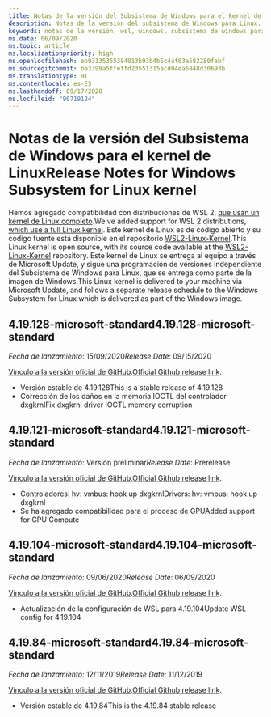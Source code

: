 ```yaml
---
title: Notas de la versión del Subsistema de Windows para el kernel de Linux
description: Notas de la versión del subsistema de Windows para Linux.  Se actualiza mensualmente.
keywords: notas de la versión, wsl, windows, subsistema de windows para linux, windowssubsystem, ubuntu, kernel
ms.date: 06/09/2020
ms.topic: article
ms.localizationpriority: high
ms.openlocfilehash: eb93135355384013b93b4b5c4af03a582280febf
ms.sourcegitcommit: ba3399a5ffeffd23551315acd04ea6848d30693b
ms.translationtype: HT
ms.contentlocale: es-ES
ms.lasthandoff: 09/17/2020
ms.locfileid: "90719124"
---
```

# <a name="release-notes-for-windows-subsystem-for-linux-kernel"></a><span data-ttu-id="bb828-105">Notas de la versión del Subsistema de Windows para el kernel de Linux</span><span class="sxs-lookup"><span data-stu-id="bb828-105">Release Notes for Windows Subsystem for Linux kernel</span></span>

<span data-ttu-id="bb828-106">Hemos agregado compatibilidad con distribuciones de WSL 2, [que usan un kernel de Linux completo](https://devblogs.microsoft.com/commandline/shipping-a-linux-kernel-with-windows/).</span><span class="sxs-lookup"><span data-stu-id="bb828-106">We've added support for WSL 2 distributions, [which use a full Linux kernel](https://devblogs.microsoft.com/commandline/shipping-a-linux-kernel-with-windows/).</span></span> <span data-ttu-id="bb828-107">Este kernel de Linux es de código abierto y su código fuente está disponible en el repositorio [WSL2-Linux-Kernel](https://github.com/microsoft/WSL2-Linux-Kernel).</span><span class="sxs-lookup"><span data-stu-id="bb828-107">This Linux kernel is open source, with its source code available at the [WSL2-Linux-Kernel](https://github.com/microsoft/WSL2-Linux-Kernel) repository.</span></span> <span data-ttu-id="bb828-108">Este kernel de Linux se entrega al equipo a través de Microsoft Update, y sigue una programación de versiones independiente del Subsistema de Windows para Linux, que se entrega como parte de la imagen de Windows.</span><span class="sxs-lookup"><span data-stu-id="bb828-108">This Linux kernel is delivered to your machine via Microsoft Update, and follows a separate release schedule to the Windows Subsystem for Linux which is delivered as part of the Windows image.</span></span>

## <a name="419128-microsoft-standard"></a><span data-ttu-id="bb828-109">4.19.128-microsoft-standard</span><span class="sxs-lookup"><span data-stu-id="bb828-109">4.19.128-microsoft-standard</span></span>
<span data-ttu-id="bb828-110">*Fecha de lanzamiento*: 15/09/2020</span><span class="sxs-lookup"><span data-stu-id="bb828-110">*Release Date*: 09/15/2020</span></span>

<span data-ttu-id="bb828-111">[Vínculo a la versión oficial de GitHub](https://github.com/microsoft/WSL2-Linux-Kernel/releases/tag/4.19.128-microsoft-standard).</span><span class="sxs-lookup"><span data-stu-id="bb828-111">[Official Github release link](https://github.com/microsoft/WSL2-Linux-Kernel/releases/tag/4.19.128-microsoft-standard).</span></span>

* <span data-ttu-id="bb828-112">Versión estable de 4.19.128</span><span class="sxs-lookup"><span data-stu-id="bb828-112">This is a stable release of 4.19.128</span></span>
* <span data-ttu-id="bb828-113">Corrección de los daños en la memoria IOCTL del controlador dxgkrnl</span><span class="sxs-lookup"><span data-stu-id="bb828-113">Fix dxgkrnl driver IOCTL memory corruption</span></span>

## <a name="419121-microsoft-standard"></a><span data-ttu-id="bb828-114">4.19.121-microsoft-standard</span><span class="sxs-lookup"><span data-stu-id="bb828-114">4.19.121-microsoft-standard</span></span>
<span data-ttu-id="bb828-115">*Fecha de lanzamiento*: Versión preliminar</span><span class="sxs-lookup"><span data-stu-id="bb828-115">*Release Date*: Prerelease</span></span>

<span data-ttu-id="bb828-116">[Vínculo a la versión oficial de GitHub](https://github.com/microsoft/WSL2-Linux-Kernel/releases/tag/4.19.121-microsoft-standard).</span><span class="sxs-lookup"><span data-stu-id="bb828-116">[Official Github release link](https://github.com/microsoft/WSL2-Linux-Kernel/releases/tag/4.19.121-microsoft-standard).</span></span>

* <span data-ttu-id="bb828-117">Controladores: hv: vmbus: hook up dxgkrnl</span><span class="sxs-lookup"><span data-stu-id="bb828-117">Drivers: hv: vmbus: hook up dxgkrnl</span></span>
* <span data-ttu-id="bb828-118">Se ha agregado compatibilidad para el proceso de GPU</span><span class="sxs-lookup"><span data-stu-id="bb828-118">Added support for GPU Compute</span></span>

## <a name="419104-microsoft-standard"></a><span data-ttu-id="bb828-119">4.19.104-microsoft-standard</span><span class="sxs-lookup"><span data-stu-id="bb828-119">4.19.104-microsoft-standard</span></span>
<span data-ttu-id="bb828-120">*Fecha de lanzamiento*: 09/06/2020</span><span class="sxs-lookup"><span data-stu-id="bb828-120">*Release Date*: 06/09/2020</span></span> 

<span data-ttu-id="bb828-121">[Vínculo a la versión oficial de GitHub](https://github.com/microsoft/WSL2-Linux-Kernel/releases/tag/4.19.104-microsoft-standard).</span><span class="sxs-lookup"><span data-stu-id="bb828-121">[Official Github release link](https://github.com/microsoft/WSL2-Linux-Kernel/releases/tag/4.19.104-microsoft-standard).</span></span>

* <span data-ttu-id="bb828-122">Actualización de la configuración de WSL para 4.19.104</span><span class="sxs-lookup"><span data-stu-id="bb828-122">Update WSL config for 4.19.104</span></span>

## <a name="41984-microsoft-standard"></a><span data-ttu-id="bb828-123">4.19.84-microsoft-standard</span><span class="sxs-lookup"><span data-stu-id="bb828-123">4.19.84-microsoft-standard</span></span>
<span data-ttu-id="bb828-124">*Fecha de lanzamiento*: 12/11/2019</span><span class="sxs-lookup"><span data-stu-id="bb828-124">*Release Date*: 11/12/2019</span></span> 

<span data-ttu-id="bb828-125">[Vínculo a la versión oficial de GitHub](https://github.com/microsoft/WSL2-Linux-Kernel/releases/tag/4.19.84-microsoft-standard).</span><span class="sxs-lookup"><span data-stu-id="bb828-125">[Official Github release link](https://github.com/microsoft/WSL2-Linux-Kernel/releases/tag/4.19.84-microsoft-standard).</span></span>

* <span data-ttu-id="bb828-126">Versión estable de 4.19.84</span><span class="sxs-lookup"><span data-stu-id="bb828-126">This is the 4.19.84 stable release</span></span>

